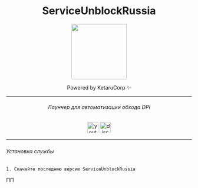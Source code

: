 
<div align="center">

# ServiceUnblockRussia

<img height="150" src="https://i.imgflip.com/65efzo.gif"/>

Powered by KetaruCorp ✨

<hr>

###### Лаунчер для автоматизации обхода DPI
<img src="https://img.shields.io/static/v1?message=Youtube&logo=youtube&label=&color=FF0000&logoColor=white&labelColor=&style=for-the-badge" height="30" alt="youtube logo"/> 
<img src="https://img.shields.io/static/v1?message=Discord&logo=discord&label=&color=5865f2&logoColor=white&labelColor=&style=for-the-badge" height="30" alt="discord logo"/><br>
</h2>
<hr>

<div id="logo">



###
<div align="left">

###### Установка службы
```
1. Скачайте последнюю версию ServiceUnblockRussia
```
ПП